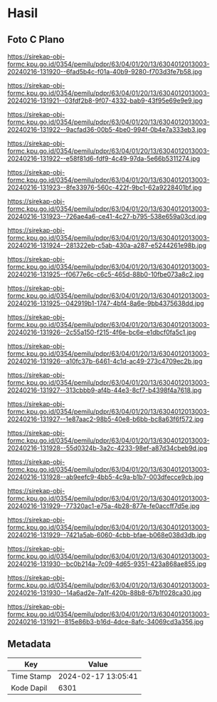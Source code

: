# Hasil

## Foto C Plano

https://sirekap-obj-formc.kpu.go.id/0354/pemilu/pdpr/63/04/01/20/13/6304012013003-20240216-131920--6fad5b4c-f01a-40b9-9280-f703d3fe7b58.jpg

https://sirekap-obj-formc.kpu.go.id/0354/pemilu/pdpr/63/04/01/20/13/6304012013003-20240216-131921--03fdf2b8-9f07-4332-bab9-43f95e69e9e9.jpg

https://sirekap-obj-formc.kpu.go.id/0354/pemilu/pdpr/63/04/01/20/13/6304012013003-20240216-131922--9acfad36-00b5-4be0-994f-0b4e7a333eb3.jpg

https://sirekap-obj-formc.kpu.go.id/0354/pemilu/pdpr/63/04/01/20/13/6304012013003-20240216-131922--e58f81d6-fdf9-4c49-97da-5e66b5311274.jpg

https://sirekap-obj-formc.kpu.go.id/0354/pemilu/pdpr/63/04/01/20/13/6304012013003-20240216-131923--8fe33976-560c-422f-9bc1-62a9228401bf.jpg

https://sirekap-obj-formc.kpu.go.id/0354/pemilu/pdpr/63/04/01/20/13/6304012013003-20240216-131923--726ae4a6-ce41-4c27-b795-538e659a03cd.jpg

https://sirekap-obj-formc.kpu.go.id/0354/pemilu/pdpr/63/04/01/20/13/6304012013003-20240216-131924--281322eb-c5ab-430a-a287-e5244261e98b.jpg

https://sirekap-obj-formc.kpu.go.id/0354/pemilu/pdpr/63/04/01/20/13/6304012013003-20240216-131925--f0677e6c-c6c5-465d-88b0-10fbe073a8c2.jpg

https://sirekap-obj-formc.kpu.go.id/0354/pemilu/pdpr/63/04/01/20/13/6304012013003-20240216-131925--042919b1-1747-4bf4-8a6e-9bb4375638dd.jpg

https://sirekap-obj-formc.kpu.go.id/0354/pemilu/pdpr/63/04/01/20/13/6304012013003-20240216-131926--2c55a150-f215-4f6e-bc6e-e1dbcf0fa5c1.jpg

https://sirekap-obj-formc.kpu.go.id/0354/pemilu/pdpr/63/04/01/20/13/6304012013003-20240216-131926--a10fc37b-6461-4c1d-ac49-273c4709ec2b.jpg

https://sirekap-obj-formc.kpu.go.id/0354/pemilu/pdpr/63/04/01/20/13/6304012013003-20240216-131927--313cbbb9-af4b-44e3-8cf7-b4398f4a7618.jpg

https://sirekap-obj-formc.kpu.go.id/0354/pemilu/pdpr/63/04/01/20/13/6304012013003-20240216-131927--1e87aac2-98b5-40e8-b6bb-bc8a63f6f572.jpg

https://sirekap-obj-formc.kpu.go.id/0354/pemilu/pdpr/63/04/01/20/13/6304012013003-20240216-131928--55d0324b-3a2c-4233-98ef-a87d34cbeb9d.jpg

https://sirekap-obj-formc.kpu.go.id/0354/pemilu/pdpr/63/04/01/20/13/6304012013003-20240216-131928--ab9eefc9-4bb5-4c9a-b1b7-003dfecce9cb.jpg

https://sirekap-obj-formc.kpu.go.id/0354/pemilu/pdpr/63/04/01/20/13/6304012013003-20240216-131929--77320ac1-e75a-4b28-877e-fe0accff7d5e.jpg

https://sirekap-obj-formc.kpu.go.id/0354/pemilu/pdpr/63/04/01/20/13/6304012013003-20240216-131929--7421a5ab-6060-4cbb-bfae-b068e038d3db.jpg

https://sirekap-obj-formc.kpu.go.id/0354/pemilu/pdpr/63/04/01/20/13/6304012013003-20240216-131930--bc0b214a-7c09-4d65-9351-423a868ae855.jpg

https://sirekap-obj-formc.kpu.go.id/0354/pemilu/pdpr/63/04/01/20/13/6304012013003-20240216-131930--14a6ad2e-7a1f-420b-88b8-67b1f028ca30.jpg

https://sirekap-obj-formc.kpu.go.id/0354/pemilu/pdpr/63/04/01/20/13/6304012013003-20240216-131921--815e86b3-b16d-4dce-8afc-34069cd3a356.jpg


## Metadata

| Key        | Value               |
| ---------- | ------------------- |
| Time Stamp | 2024-02-17 13:05:41 |
| Kode Dapil | 6301                |



